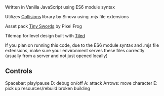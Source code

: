 Written in Vanilla JavaScript using ES6 module syntax

Utilizes [Collisions](https://github.com/Sinova/Collisions) library by Sinova using .mjs file extensions

Asset pack [Tiny Swords](https://pixelfrog-assets.itch.io/tiny-swords) by Pixel Frog

Tilemap for level design built with [Tiled](https://www.mapeditor.org/)

If you plan on running this code, due to the ES6 module syntax and .mjs file extensions, make sure your environment serves these files correctly (usually from a server and not just opened locally)

## Controls

Spacebar: play/pause
D: debug on/off
A: attack
Arrows: move character
E: pick up resources/rebuild broken building
